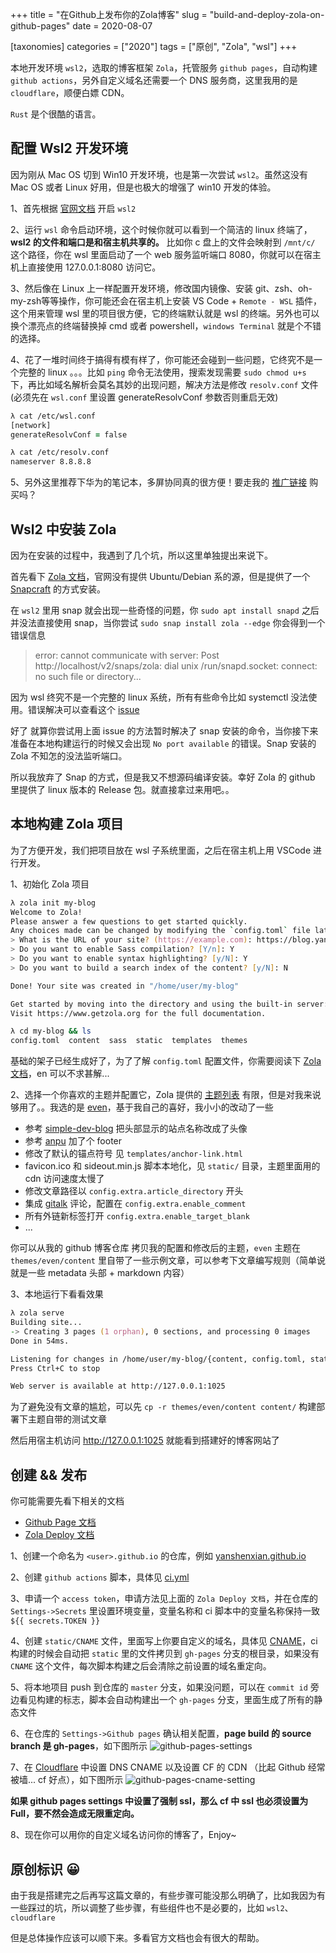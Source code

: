 +++
title = "在Github上发布你的Zola博客"
slug = "build-and-deploy-zola-on-github-pages"
date = 2020-08-07

[taxonomies]
categories = ["2020"]
tags = ["原创", "Zola", "wsl"]
+++

本地开发环境 `wsl2`，选取的博客框架 `Zola`，托管服务 `github pages`，自动构建 `github actions`，另外自定义域名还需要一个 DNS 服务商，这里我用的是 `cloudflare`，顺便白嫖 CDN。

`Rust` 是个很酷的语言。
<!-- more -->

## 配置 Wsl2 开发环境

因为刚从 Mac OS 切到 Win10 开发环境，也是第一次尝试 `wsl2`。虽然这没有 Mac OS 或者 Linux 好用，但是也极大的增强了 win10 开发的体验。

1、首先根据 [官网文档](https://docs.microsoft.com/zh-cn/windows/wsl/install-win10) 开启 `wsl2`

2、运行 `wsl` 命令启动环境，这个时候你就可以看到一个简洁的 linux 终端了，**wsl2 的文件和端口是和宿主机共享的。** 比如你 c 盘上的文件会映射到 `/mnt/c/` 这个路径，你在 wsl 里面启动了一个 web 服务监听端口 8080，你就可以在宿主机上直接使用 127.0.0.1:8080 访问它。

3、然后像在 Linux 上一样配置开发环境，修改国内镜像、安装 git、zsh、oh-my-zsh等等操作，你可能还会在宿主机上安装 VS Code + `Remote - WSL` 插件，这个用来管理 wsl 里的项目很方便，它的终端默认就是 wsl 的终端。另外也可以换个漂亮点的终端替换掉 cmd 或者 powershell，`windows Terminal` 就是个不错的选择。

4、花了一堆时间终于搞得有模有样了，你可能还会碰到一些问题，它终究不是一个完整的 linux 。。。比如 `ping` 命令无法使用，搜索发现需要 `sudo chmod u+s` 下，再比如域名解析会莫名其妙的出现问题，解决方法是修改 `resolv.conf` 文件 (必须先在 `wsl.conf` 里设置 generateResolvConf 参数否则重启无效)
```zsh
λ cat /etc/wsl.conf
[network]
generateResolvConf = false

λ cat /etc/resolv.conf
nameserver 8.8.8.8
```

5、另外这里推荐下华为的笔记本，多屏协同真的很方便！要走我的 [推广链接](https://u.jd.com/TKhRo6) 购买吗？

## Wsl2 中安装 Zola

因为在安装的过程中，我遇到了几个坑，所以这里单独提出来说下。

首先看下 [Zola 文档](https://www.getzola.org/documentation/getting-started/installation/)，官网没有提供 Ubuntu/Debian 系的源，但是提供了一个 [Snapcraft](https://snapcraft.io/install/zola/ubuntu) 的方式安装。

在 `wsl2` 里用 snap 就会出现一些奇怪的问题，你 `sudo apt install snapd` 之后并没法直接使用 snap，当你尝试 `sudo snap install zola --edge` 你会得到一个错误信息
>  error: cannot communicate with server: Post http://localhost/v2/snaps/zola: dial unix /run/snapd.socket: connect: no such file or directory...    

因为 wsl 终究不是一个完整的 linux 系统，所有有些命令比如 systemctl 没法使用。错误解决可以查看这个 [issue](https://github.com/microsoft/WSL/issues/5126#issuecomment-653715201)

好了 就算你尝试用上面 issue 的方法暂时解决了 snap 安装的命令，当你接下来准备在本地构建运行的时候又会出现 `No port available` 的错误。Snap 安装的 Zola 不知怎的没法监听端口。

所以我放弃了 Snap 的方式，但是我又不想源码编译安装。幸好 Zola 的 github 里提供了 linux 版本的 Release 包。就直接拿过来用吧。。

## 本地构建 Zola 项目

为了方便开发，我们把项目放在 wsl 子系统里面，之后在宿主机上用 VSCode 进行开发。

1、初始化 Zola 项目
```zsh
λ zola init my-blog
Welcome to Zola!
Please answer a few questions to get started quickly.
Any choices made can be changed by modifying the `config.toml` file later.
> What is the URL of your site? (https://example.com): https://blog.yanshenxian.xyz
> Do you want to enable Sass compilation? [Y/n]: Y
> Do you want to enable syntax highlighting? [y/N]: Y
> Do you want to build a search index of the content? [y/N]: N

Done! Your site was created in "/home/user/my-blog"

Get started by moving into the directory and using the built-in server: `zola serve`
Visit https://www.getzola.org for the full documentation.

λ cd my-blog && ls
config.toml  content  sass  static  templates  themes
```
基础的架子已经生成好了，为了了解 `config.toml` 配置文件，你需要阅读下 [Zola 文档](https://www.getzola.org/documentation/getting-started/configuration/)，en 可以不求甚解...

2、选择一个你喜欢的主题并配置它，Zola 提供的 [主题列表](https://www.getzola.org/themes/) 有限，但是对我来说够用了。。我选的是 [even](https://www.getzola.org/themes/even/)，基于我自己的喜好，我小小的改动了一些

- 参考 [simple-dev-blog](https://www.getzola.org/themes/simple-dev-blog/) 把头部显示的站点名称改成了头像
- 参考 [anpu](https://www.getzola.org/themes/anpu/) 加了个 footer
- 修改了默认的锚点符号 见 `templates/anchor-link.html`
- favicon.ico 和 sideout.min.js 脚本本地化，见 `static/` 目录，主题里面用的 cdn 访问速度太慢了
- 修改文章路径以 `config.extra.article_directory` 开头
- 集成 [gitalk](https://github.com/gitalk/gitalk) 评论，配置在 `config.extra.enable_comment`
- 所有外链新标签打开 `config.extra.enable_target_blank`
- ...

你可以从我的 github 博客仓库 拷贝我的配置和修改后的主题，`even` 主题在 `themes/even/content` 里自带了一些示例文章，可以参考下文章编写规则（简单说就是一些 metadata 头部 + markdown 内容）

3、本地运行下看看效果
```zsh
λ zola serve
Building site...
-> Creating 3 pages (1 orphan), 0 sections, and processing 0 images
Done in 54ms.

Listening for changes in /home/user/my-blog/{content, config.toml, static, templates, themes, sass}
Press Ctrl+C to stop

Web server is available at http://127.0.0.1:1025
```
为了避免没有文章的尴尬，可以先 `cp -r themes/even/content content/` 构建部署下主题自带的测试文章

然后用宿主机访问 http://127.0.0.1:1025 就能看到搭建好的博客网站了

## 创建 && 发布

你可能需要先看下相关的文档
- [Github Page 文档](https://docs.github.com/cn/github/working-with-github-pages/about-github-pages)
- [Zola Deploy 文档](https://github.com/shalzz/zola-deploy-action/)

1、创建一个命名为 `<user>.github.io` 的仓库，例如 [yanshenxian.github.io](https://github.com/yanshenxian/yanshenxian.github.io)  

2、创建 `github actions` 脚本，具体见 [ci.yml](https://github.com/yanshenxian/yanshenxian.github.io/blob/master/.github/workflows/ci.yml)

3、申请一个 `access token`，申请方法见上面的 `Zola Deploy 文档`，并在仓库的 `Settings->Secrets` 里设置环境变量，变量名称和 ci 脚本中的变量名称保持一致 `${{ secrets.TOKEN }}` 

4、创建 `static/CNAME` 文件，里面写上你要自定义的域名，具体见 [CNAME](https://github.com/yanshenxian/yanshenxian.github.io/blob/master/static/CNAME)，ci 构建的时候会自动把 `static` 里的文件拷贝到 `gh-pages` 分支的根目录，如果没有 `CNAME` 这个文件，每次脚本构建之后会清除之前设置的域名重定向。

5、将本地项目 push 到仓库的 `master` 分支，如果没问题，可以在 `commit id` 旁边看见构建的标志，脚本会自动构建出一个 `gh-pages` 分支，里面生成了所有的静态文件

6、在仓库的 `Settings->Github pages` 确认相关配置，**page build 的 source branch 是 gh-pages**，如下图所示
![github-pages-settings](/image/github-pages-settings.bmp)

7、在 [Cloudflare](https://dash.cloudflare.com/) 中设置 DNS CNAME 以及设置 CF 的 CDN （比起 Github 经常被墙... cf 好点），如下图所示
![github-pages-cname-setting](/image/github-pages-cname-setting.bmp)

**如果 github pages settings 中设置了强制 ssl，那么 cf 中 ssl 也必须设置为 Full，要不然会造成无限重定向。**

8、现在你可以用你的自定义域名访问你的博客了，Enjoy~

## 原创标识 😀 

由于我是搭建完之后再写这篇文章的，有些步骤可能没那么明确了，比如我因为有一些踩过的坑，所以调整了些步骤，有些组件也不是必要的，比如 `wsl2`、`cloudflare`

但是总体操作应该可以顺下来。多看官方文档也会有很大的帮助。